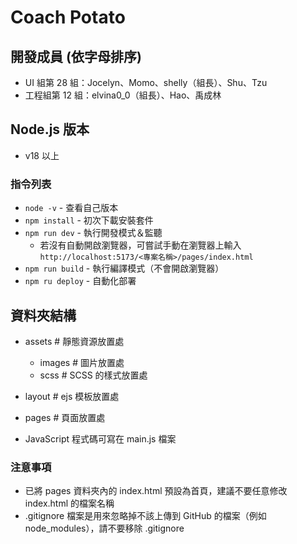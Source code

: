 # Coach Potato

## 開發成員 (依字母排序)

- UI 組第 28 組：Jocelyn、Momo、shelly（組長）、Shu、Tzu
- 工程組第 12 組：elvina0_0（組長）、Hao、禹成林

## Node.js 版本

- v18 以上

### 指令列表

- `node -v` - 查看自己版本
- `npm install` - 初次下載安裝套件
- `npm run dev` - 執行開發模式＆監聽
  - 若沒有自動開啟瀏覽器，可嘗試手動在瀏覽器上輸入
    `http://localhost:5173/<專案名稱>/pages/index.html`
- `npm run build` - 執行編譯模式（不會開啟瀏覽器）
- `npm ru deploy` - 自動化部署

## 資料夾結構

- assets # 靜態資源放置處

  - images # 圖片放置處
  - scss # SCSS 的樣式放置處

- layout # ejs 模板放置處
- pages # 頁面放置處

- JavaScript 程式碼可寫在 main.js 檔案

### 注意事項

- 已將 pages 資料夾內的 index.html 預設為首頁，建議不要任意修改 index.html 的檔案名稱
- .gitignore 檔案是用來忽略掉不該上傳到 GitHub 的檔案（例如 node_modules），請不要移除 .gitignore
